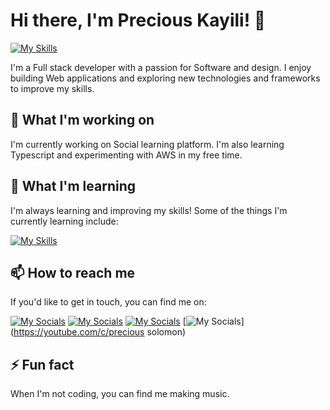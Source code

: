 # Hi there, I'm Precious Kayili! 👋
[![My Skills](https://skillicons.dev/icons?i=js,ts,php,nodejs,react,mongodb,express,vscode,mysql,tailwind,bootstrap)](https://skillicons.dev)

I'm a Full stack developer with a passion for Software and design. I enjoy building Web applications and exploring new technologies and frameworks to improve my skills.

## 🔭 What I'm working on
I'm currently working on Social learning platform. I'm also learning Typescript and experimenting with AWS in my free time.

## 🌱 What I'm learning
I'm always learning and improving my skills! Some of the things I'm currently learning include:

[![My Skills](https://skillicons.dev/icons?i=laravel,aws)](https://skillicons.dev)

## 📫 How to reach me
If you'd like to get in touch, you can find me on:

[![My Socials](https://skillicons.dev/icons?i=twitter)](https://twitter.com/preshkayili)
[![My Socials](https://skillicons.dev/icons?i=stackoverflow)](https://stackoverflow.com/users/13853007)
[![My Socials](https://skillicons.dev/icons?i=instagram)](https://instagram.com/preciouskayili)
[![My Socials](https://skillicons.dev/icons?i=youtube)](https://youtube.com/c/precious solomon)

## ⚡ Fun fact
When I'm not coding, you can find me making music.

